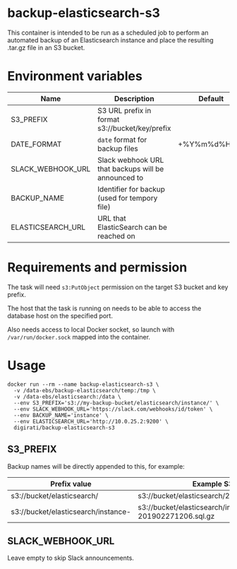# backup-elasticsearch-s3

This container is intended to be run as a scheduled job to perform an automated backup of an Elasticsearch instance and place the resulting .tar.gz file in an S3 bucket.

# Environment variables

| Name              | Description                                         | Default     |
|-------------------|-----------------------------------------------------|-------------|
| S3_PREFIX         | S3 URL prefix in format s3://bucket/key/prefix      |             |
| DATE_FORMAT       | `date` format for backup files                      | +%Y%m%d%H%M |
| SLACK_WEBHOOK_URL | Slack webhook URL that backups will be announced to |             |
| BACKUP_NAME       | Identifier for backup (used for tempory file)       |             |
| ELASTICSEARCH_URL | URL that ElasticSearch can be reached on            |             |

# Requirements and permission

The task will need `s3:PutObject` permission on the target S3 bucket and key prefix.

The host that the task is running on needs to be able to access the database host on the specified port.

Also needs access to local Docker socket, so launch with `/var/run/docker.sock` mapped into the container.

# Usage

```
docker run --rm --name backup-elasticsearch-s3 \
  -v /data-ebs/backup-elasticsearch/temp:/tmp \
  -v /data-ebs/elasticsearch:/data \
  --env S3_PREFIX='s3://my-backup-bucket/elasticsearch/instance/' \
  --env SLACK_WEBHOOK_URL='https://slack.com/webhooks/id/token' \
  --env BACKUP_NAME='instance' \
  --env ELASTICSEARCH_URL='http://10.0.25.2:9200' \
  digirati/backup-elasticsearch-s3
```

## S3_PREFIX

Backup names will be directly appended to this, for example:

| Prefix value                        | Example S3 key                                         |
|-------------------------------------|--------------------------------------------------------|
| s3://bucket/elasticsearch/          | s3://bucket/elasticsearch/201902271206.sql.gz          |
| s3://bucket/elasticsearch/instance- | s3://bucket/elasticsearch/instance-201902271206.sql.gz |

## SLACK_WEBHOOK_URL

Leave empty to skip Slack announcements.
